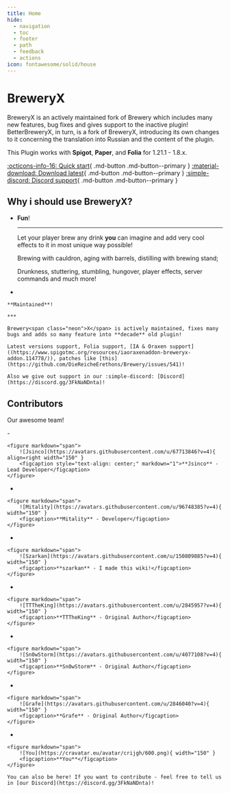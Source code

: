 ```yaml
--- 
title: Home
hide:
  - navigation
  - toc
  - footer
  - path
  - feedback
  - actions
icon: fontawesome/solid/house
---
```


<h1 class="white">  
    Brewery<span class="neon">X</span>
</h1>

BreweryX is an actively maintained fork of Brewery which includes many new features, bug fixes and gives support to the inactive plugin!
BetterBreweryX, in turn, is a fork of BreweryX, introducing its own changes to it concerning the translation into Russian and the content of the plugin.

This Plugin works with **Spigot**, **Paper**, and **Folia** for 1.21.1 - 1.8.x.

[:octicons-info-16: Quick start](guide/recipies.md){ .md-button .md-button--primary }
[:material-download: Download latest](https://www.spigotmc.org/resources/breweryx.114777/){ .md-button .md-button--primary }
[:simple-discord: Discord support](https://discord.gg/3FkNaNDnta){ .md-button .md-button--primary }

## Why i should use Brewery<span class="neon">X</span>?

<div class="grid cards" markdown>

- 
    **Fun**!

    ***

    Let your player brew any drink **you** can imagine and add very cool effects to it in most unique way possible!

    Brewing with cauldron, aging with barrels, distilling with brewing stand;

    Drunkness, stuttering, stumbling, hungover, player effects, server commands and much more!

- 

    **Maintained**!

    ***

    Brewery<span class="neon">X</span> is actively maintained, fixes many bugs and adds so many feature into **decade** old plugin!

    Latest versions support, Folia support, [IA & Oraxen support]((https://www.spigotmc.org/resources/iaoraxenaddon-breweryx-addon.114778/)), patches like [this](https://github.com/DieReicheErethons/Brewery/issues/541)!

    Also we give out support in our :simple-discord: [Discord](https://discord.gg/3FkNaNDnta)!
</div>


## Contributors

Our awesome team!

<div class="grid cards" markdown>
-  

    <figure markdown="span">
        ![Jsinco](https://avatars.githubusercontent.com/u/67713846?v=4){ align=right width="150" }
        <figcaption style="text-align: center;" markdown="1">**Jsinco** - Lead Developer</figcaption>
    </figure>

</div>

<div class="grid cards" markdown>

-  

    <figure markdown="span">
        ![Mitality](https://avatars.githubusercontent.com/u/96748385?v=4){ width="150" }
        <figcaption>**Mitality** - Developer</figcaption>
    </figure>

- 

    <figure markdown="span">
        ![Szarkan](https://avatars.githubusercontent.com/u/150809885?v=4){ width="150" }
        <figcaption>**szarkan** - I made this wiki!</figcaption>
    </figure>

-  

    <figure markdown="span">
        ![TTTheKing](https://avatars.githubusercontent.com/u/2845957?v=4){ width="150" }
        <figcaption>**TTTheKing** - Original Author</figcaption>
    </figure>

-  

    <figure markdown="span">
        ![Sn0wStorm](https://avatars.githubusercontent.com/u/4077108?v=4){ width="150" }
        <figcaption>**Sn0wStorm** - Original Author</figcaption>
    </figure>

-  

    <figure markdown="span">
        ![Grafe](https://avatars.githubusercontent.com/u/2846040?v=4){ width="150" }
        <figcaption>**Grafe** - Original Author</figcaption>
    </figure>

- 

    <figure markdown="span">
        ![You](https://cravatar.eu/avatar/crijgh/600.png){ width="150" }
        <figcaption>**You**</figcaption>
    </figure>

    You can also be here! If you want to contribute - feel free to tell us in [our Discord](https://discord.gg/3FkNaNDnta)!


</div>
